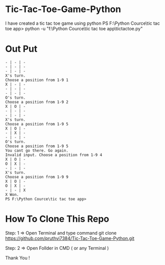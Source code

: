 # Tic-Tac-Toe-Game-Python
I have created a tic tac toe game using python
PS F:\Python Cource\tic tac toe app> python -u "f:\Python Cource\tic tac toe app\tictactoe.py"

# Out Put 

    - | - | -
    - | - | -
    - | - | -
    X's turn.
    Choose a position from 1-9 1
    X | - | -
    - | - | -
    - | - | -
    O's turn.
    Choose a position from 1-9 2
    X | O | -
    - | - | -
    - | - | -
    X's turn.
    Choose a position from 1-9 5
    X | O | -
    - | X | -
    - | - | -
    O's turn.
    Choose a position from 1-9 5
    You cant go there. Go again.
    Invalid input. Choose a position from 1-9 4
    X | O | -
    O | X | -
    - | - | -
    X's turn.
    Choose a position from 1-9 9
    X | O | -
    O | X | -
    - | - | X
    X Won.
    PS F:\Python Cource\tic tac toe app> 
    
# How To Clone This Repo

Step: 1 
=> Open Terminal and type command git clone https://github.com/pruthvi7384/Tic-Tac-Toe-Game-Python.git

Step: 2
=> Open Follder in CMD ( or any Terminal )

Thank You !
